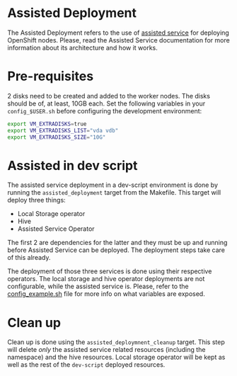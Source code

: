 Assisted Deployment
==

The Assisted Deployment refers to the use of [assisted
service](https://github.com/openshift/assisted-service/) for deploying OpenShift nodes. Please, read
the Assisted Service documentation for more information about its architecture and how it works.

Pre-requisites
==

2 disks need to be created and added to the worker nodes. The disks should be
of, at least, 10GB each. Set the following variables in your `config_$USER.sh`
before configuring the development environment:

```bash
export VM_EXTRADISKS=true
export VM_EXTRADISKS_LIST="vda vdb"
export VM_EXTRADISKS_SIZE="10G"
```

Assisted in dev script
==

The assisted service deployment in a dev-script environment is done by running the
`assisted_deployment` target from the Makefile. This target will deploy three things:

- Local Storage operator
- Hive
- Assisted Service Operator


The first 2 are dependencies for the latter and they must be up and running before Assisted Service
can be deployed. The deployment steps take care of this already.

The deployment of those three services is done using their respective operators. The local storage
and hive operator deployments are not configurable, while the assisted service is. Please, refer to
the [config_example.sh](https://github.com/openshift-metal3/dev-scripts/blob/master/config_example.sh)
file for more info on what variables are exposed.


Clean up
==

Clean up is done using the `assisted_deploymnent_cleanup` target. This step will delete *only* the
assisted service related resources (including the namespace) and the hive resources. Local storage
operator will be kept as well as the rest of the `dev-script` deployed resources.

